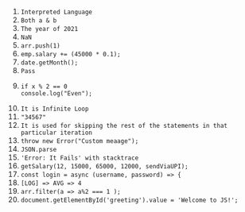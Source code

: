 1.  ```Interpreted Language```
2.  ```Both a & b```
3.  ```The year of 2021```
4.  ```NaN```
5.  ```arr.push(1)```
6.  ```emp.salary += (45000 * 0.1);```
7.  ```date.getMonth();```
8.  ```Pass```
9.  ```
    if x % 2 == 0
    console.log("Even");
    ```
10. ```It is Infinite Loop```
11. ```"34567"```
12. ```It is used for skipping the rest of the statements in that particular iteration```
13. ```throw new Error("Custom meaage");```
14. ```JSON.parse```
15. ```'Error: It Fails' with stacktrace```
16. ```getSalary(12, 15000, 65000, 12000, sendViaUPI);```
17. ```const login = async (username, password) => {```
18. ```[LOG] => AVG => 4```
19. ```arr.filter(a => a%2 === 1 );```
20. ```document.getElementById('greeting').value = 'Welcome to JS!';```